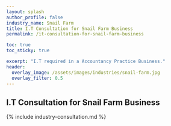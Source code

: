```yaml
---
layout: splash 
author_profile: false 
industry_name: Snail Farm
title: I.T Consultation for Snail Farm Business
permalink: /it-consultation-for-snail-farm-business

toc: true
toc_sticky: true

excerpt: "I.T required in a Accountancy Practice Business."
header:
  overlay_image: /assets/images/industries/snail-farm.jpg
  overlay_filter: 0.5 
---
```


## I.T Consultation for Snail Farm Business

{% include industry-consultation.md %}
